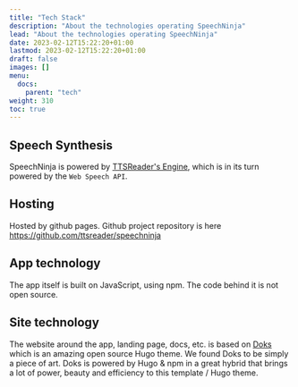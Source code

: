 ```yaml
---
title: "Tech Stack"
description: "About the technologies operating SpeechNinja"
lead: "About the technologies operating SpeechNinja"
date: 2023-02-12T15:22:20+01:00
lastmod: 2023-02-12T15:22:20+01:00
draft: false
images: []
menu:
  docs:
    parent: "tech"
weight: 310
toc: true
---
```


## Speech Synthesis

SpeechNinja is powered by [TTSReader's Engine](https://ttsreader.com/), which is in its turn powered by the `Web Speech API`.


## Hosting

Hosted by github pages. Github project repository is here https://github.com/ttsreader/speechninja


## App technology

The app itself is built on JavaScript, using npm. The code behind it is not open source.

## Site technology

The website around the app, landing page, docs, etc. is based on [Doks](https://doks.netlify.app) which is an amazing open source Hugo theme. We found Doks to be simply a piece of art. Doks is powered by Hugo & npm in a great hybrid that brings a lot of power, beauty and efficiency to this template / Hugo theme.
